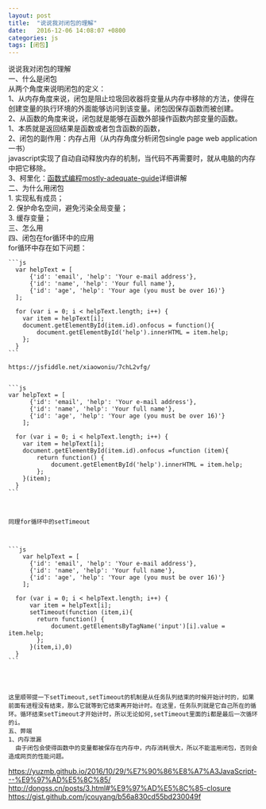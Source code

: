 ```yaml
---
layout: post
title:  "说说我对闭包的理解"
date:   2016-12-06 14:08:07 +0800
categories: js
tags: [闭包]
---
```

说说我对闭包的理解            
	一、什么是闭包          
	从两个角度来说明闭包的定义：    
	1、从内存角度来说，闭包是阻止垃圾回收器将变量从内存中移除的方法，使得在创建变量的执行环境的外面能够访问到该变量。闭包因保存函数而被创建。    
	2、从函数的角度来说，闭包就是能够在函数外部操作函数内部变量的函数。  
	1、本质就是返回结果是函数或者包含函数的函数，    
	2、闭包的副作用：内存占用（从内存角度分析闭包single page web application一书）  
	javascript实现了自动自动释放内存的机制，当代码不再需要时，就从电脑的内存中把它移除。  
	3、柯里化：[函数式编程mostly-adequate-guide]详细讲解    
	二、为什么用闭包  
		1. 实现私有成员；   
    2. 保护命名空间，避免污染全局变量；    
    3. 缓存变量；          
	三、怎么用    
	四、闭包在for循环中的应用    
	for循环中存在如下问题：

	```js
      var helpText = [
          {'id': 'email', 'help': 'Your e-mail address'},
          {'id': 'name', 'help': 'Your full name'},
          {'id': 'age', 'help': 'Your age (you must be over 16)'}
      ];

      for (var i = 0; i < helpText.length; i++) {
        var item = helpText[i];
        document.getElementById(item.id).onfocus = function(){
            document.getElementById('help').innerHTML = item.help;
        };
      }
	```

	https://jsfiddle.net/xiaowoniu/7chL2vfg/


	```js
	var helpText = [
          {'id': 'email', 'help': 'Your e-mail address'},
          {'id': 'name', 'help': 'Your full name'},
          {'id': 'age', 'help': 'Your age (you must be over 16)'}
        ];

      for (var i = 0; i < helpText.length; i++) {
        var item = helpText[i];
        document.getElementById(item.id).onfocus =function (item){
            return function() {
                document.getElementById('help').innerHTML = item.help;
            };
        }(item);
      }
	```
	
	
	
	同理for循环中的setTimeout
	
	
	
	```js
		var helpText = [
          {'id': 'email', 'help': 'Your e-mail address'},
          {'id': 'name', 'help': 'Your full name'},
          {'id': 'age', 'help': 'Your age (you must be over 16)'}
		];

	  for (var i = 0; i < helpText.length; i++) {
          var item = helpText[i];
          setTimeout(function (item,i){
            return function() {
                document.getElementsByTagName('input')[i].value = item.help;
            };
          }(item,i),0)
	  }
	```




	这里顺带提一下setTimeout,setTimeout的机制是从任务队列结束的时候开始计时的，如果前面有进程没有结束，那么它就等到它结束再开始计时。在这里，任务队列就是它自己所在的循环。循环结束setTimeout才开始计时，所以无论如何,setTimeout里面的i都是最后一次循环的i。
	五、弊端
	1、内存泄漏
      由于闭包会使得函数中的变量都被保存在内存中，内存消耗很大，所以不能滥用闭包，否则会造成网页的性能问题。





[函数式编程mostly-adequate-guide]: https://llh911001.gitbooks.io/mostly-adequate-guide-chinese/conten

https://yuzmb.github.io/2016/10/29/%E7%90%86%E8%A7%A3JavaScript---%E9%97%AD%E5%8C%85/
http://dongss.cn/posts/3.html#%E9%97%AD%E5%8C%85-closure
https://gist.github.com/jcouyang/b56a830cd55bd230049f
